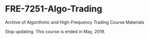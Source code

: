 # FRE-7251-Algo-Trading

Archive of Algorithmic and High-Frequency Trading Course Materials

Stop updating. This course is ended in May, 2019.
